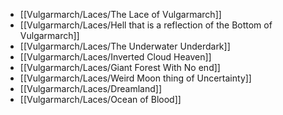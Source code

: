 - [[Vulgarmarch/Laces/The Lace of Vulgarmarch]]
- [[Vulgarmarch/Laces/Hell that is a reflection of the Bottom of Vulgarmarch]]
- [[Vulgarmarch/Laces/The Underwater Underdark]]
- [[Vulgarmarch/Laces/Inverted Cloud Heaven]]
- [[Vulgarmarch/Laces/Giant Forest With No end]]
- [[Vulgarmarch/Laces/Weird Moon thing of Uncertainty]]
- [[Vulgarmarch/Laces/Dreamland]]
- [[Vulgarmarch/Laces/Ocean of Blood]]